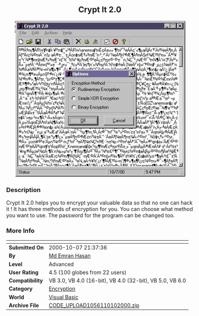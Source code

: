 ﻿<div align="center">

## Crypt It 2\.0

<img src="PIC2000101071382022.jpg">
</div>

### Description

Crypt It 2.0 helps you to encrypt your valuable data so that no one can hack it ! It has three methods of encryption for you. You can choose what method you want to use. The password for the program can be changed too.
 
### More Info
 


<span>             |<span>
---                |---
**Submitted On**   |2000-10-07 21:37:36
**By**             |[Md Emran Hasan](https://github.com/Planet-Source-Code/PSCIndex/blob/master/ByAuthor/md-emran-hasan.md)
**Level**          |Advanced
**User Rating**    |4.5 (100 globes from 22 users)
**Compatibility**  |VB 3\.0, VB 4\.0 \(16\-bit\), VB 4\.0 \(32\-bit\), VB 5\.0, VB 6\.0
**Category**       |[Encryption](https://github.com/Planet-Source-Code/PSCIndex/blob/master/ByCategory/encryption__1-48.md)
**World**          |[Visual Basic](https://github.com/Planet-Source-Code/PSCIndex/blob/master/ByWorld/visual-basic.md)
**Archive File**   |[CODE\_UPLOAD1056110102000\.zip](https://github.com/Planet-Source-Code/md-emran-hasan-crypt-it-2-0__1-11978/archive/master.zip)








